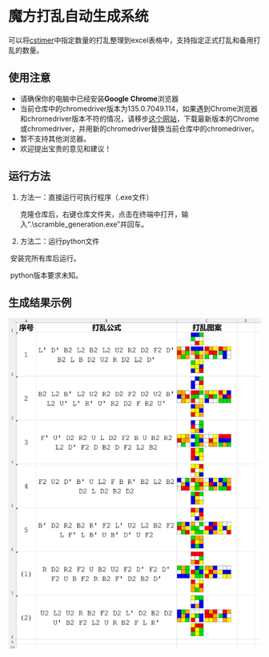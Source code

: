 # 魔方打乱自动生成系统

可以将[cstimer](https://cstimer.net/)中指定数量的打乱整理到excel表格中，支持指定正式打乱和备用打乱的数量。



## 使用注意

- 请确保你的电脑中已经安装**Google Chrome**浏览器
- 当前仓库中的chromedriver版本为135.0.7049.114，如果遇到Chrome浏览器和chromedriver版本不符的情况，请移步[这个网站](https://googlechromelabs.github.io/chrome-for-testing/)，下载最新版本的Chrome或chromedriver，并用新的chromedriver替换当前仓库中的chromedriver。
- 暂不支持其他浏览器。
- 欢迎提出宝贵的意见和建议！



## 运行方法

1. 方法一：直接运行可执行程序（.exe文件）

   克隆仓库后，右键仓库文件夹，点击在终端中打开，输入“.\scramble_generation.exe”并回车。

2. 方法二：运行python文件

​	安装完所有库后运行。

​	python版本要求未知。



## 生成结果示例

![example](img/example.png)
